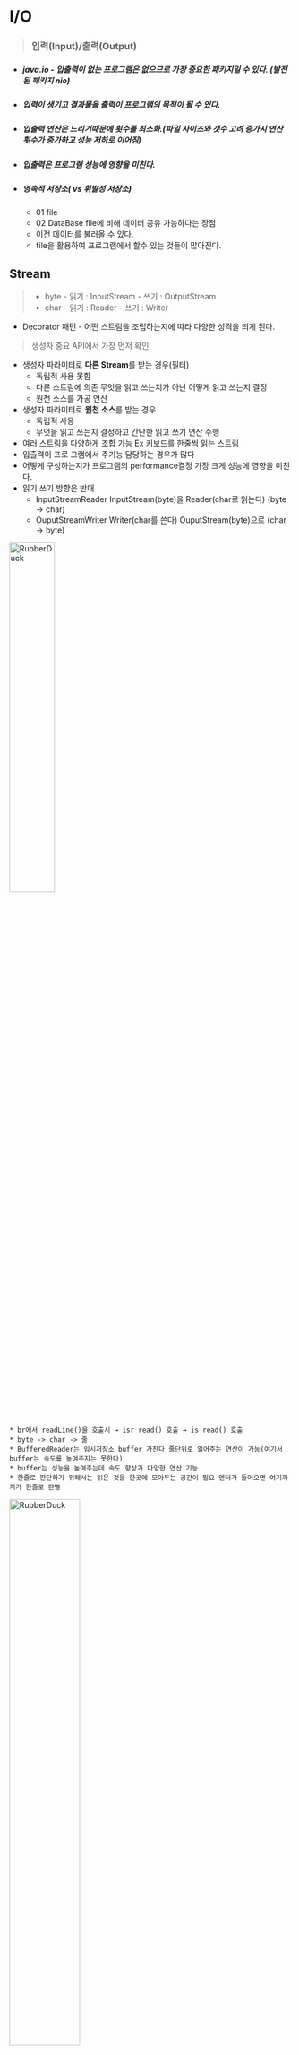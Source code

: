 
# I/O
>### 입력(Input)/출력(Output)
* ##### java.io - 입출력이 없는 프로그램은 없으므로 가장 중요한 패키지일 수 있다. (발전된 패키지 nio)
* ##### 입력이 생기고 결과물을 출력이 프로그램의 목적이 될 수 있다.
* ##### 입출력 연산은 느리기때문에 횟수를 최소화.(파일 사이즈와 갯수 고려 증가시 연산 횟수가 증가하고 성능 저하로 이어짐)
* ##### 입출력은 프로그램 성능에 영향을 미친다.
* ##### 영속적 저장소( vs 휘발성 저장소)
    * 01 file
    * 02 DataBase file에 비해 데이터 공유 가능하다는 장점
    * 이전 데이터를 불러올 수 있다.
    * file을 활용하여 프로그램에서 할수 있는 것들이 많아진다.
## Stream
 > * byte - 읽기 : InputStream - 쓰기 : OutputStream
 > * char - 읽기 : Reader - 쓰기 : Writer
* Decorator 패턴 - 어떤 스트림을 조립하는지에 따라 다양한 성격을 띄게 된다.
> 생성자 중요 API에서 가장 먼저 확인
* 생성자 파라미터로 **다른 Stream**를 받는 경우(필터)
	*  독립적 사용 못함 
	*  다른 스트림에 의존 무엇을 읽고 쓰는지가 아닌 어떻게 읽고 쓰는지 결정
	*  원천 소스를 가공 연산
* 생성자 파라미터로 **원천 소스**를 받는 경우
	*  독립적 사용 
	*  무엇을 읽고 쓰는지 결정하고 간단한 읽고 쓰기 연산 수행
* 여러 스트림을 다양하게 조합 가능 Ex 키보드를 한줄씩 읽는 스트림
* 입출력이 프로 그램에서 주기능 담당하는 경우가 많다
* 어떻게 구성하는지가 프로그램의 performance결정 가장 크게 성능에 영향을 미친다.
* 읽기 쓰기 방향은 반대
	* InputStreamReader InputStream(byte)을 Reader(char로 읽는다) (byte -> char)
	* OuputStreamWriter Writer(char를 쓴다) OuputStream(byte)으로 (char -> byte)

<img src="https://postfiles.pstatic.net/MjAyMjA2MDhfNSAg/MDAxNjU0Njg0Mzc1NTY0.1ohc1pSPA6z_8xxMjNhRsjpnvK9HISpO-mHim1IPa5sg.i-m5QAQAIWmWDS-zsdAsGDZoGmNlok8LoOP3Mvypi-Ag.PNG.forget980/image.png?type=w580" width="40%" height="40%" title="px(픽셀) 크기 설정" alt="RubberDuck"></img>

	* br에서 readLine()을 호출시 → isr read() 호출 → is read() 호출
	* byte -> char -> 줄
	* BufferedReader는 임시저장소 buffer 가진다 줄단위로 읽어주는 연산이 가능(여기서 buffer는 속도를 높여주지는 못한다)
	* buffer는 성능을 높여주는데 속도 향상과 다양한 연산 기능
	* 한줄로 판단하기 위해서는 읽은 것을 한곳에 모아두는 공간이 필요 엔터가 들어오면 여기까지가 한줄로 판별
	
<img src="https://postfiles.pstatic.net/MjAyMjA2MDhfMTcz/MDAxNjU0Njg0ODk4Mjgw.2sr2-_ZTtWZLDQD6BsryR3tqOQPZQBnEWlAF0Fsqb1cg.V8UhnD3t8F6T9a2DUteKukcAoVo-_5XUYJZcM8h5EPsg.PNG.forget980/image.png?type=w580" width="50%" height="50%" title="px(픽셀) 크기 설정" alt="RubberDuck"></img>

	* pw에서 println() 호출시 fw write() 호출
	* pw fw char 연산
	* 쓰기는 원천소스를 쓰는 stream이 가장 나중에 등장 (읽기와 방향이 반대)
	* flush() 쓰기 연산시 필요 쓰기 또한 buffer를 사용 buffer는 다 채워야 나오지만 체워지지 않더라도 강제로 채워 내보낸다
	* 문자열 복수 char가 여러개 모일수 있는 공간이 필요 - 필터는 연산을 위해 대부분 buffer를 가진다.
	
> ### buffer

   * 읽은 값은 바이트 배열로 들어가 buffer의 크기만큼 들고올수 있다.
   * 입출력 연산이 컴퓨터 연산중 가장 오래 걸린다 횟수가 증가하면 오래 걸린다 buffer를 이용하여 입출력 연산을 줄인다.
   * 환경에 따라 버퍼 크기에 따른 성능 그래프가 달라짐 적당한 크기가 무엇인지 test 필요
   * 초반에는 급격하게 성능이 좋아지지만 일정 크기 이상이 되면 완만해진다.(증가하는 버퍼에 비해 비효율적으로 성능 상승)

<img src="https://postfiles.pstatic.net/MjAyMjA2MDhfMjc4/MDAxNjU0Njc3NDM5Mzky.hIahpsKb5khuWxx0Nt1mZhJkfiQmKQUefhfNU2AlVL4g.UvC1HZ5_xmkHlKl7sT2eisUrNlamKEaYK0rAv5_AXHUg.PNG.forget980/image.png?type=w580" width="40%" height="40%" title="px(픽셀) 크기 설정" alt="RubberDuck"></img>

```java
public class IOEx1 {
	public static void fileCopy(String filePath){
		FileInputStream fis = null;
		FileOutputStream fos = null;
		int idx = filePath.lastIndexOf(".");
		String ext = filePath.substring(idx);//.txt
		String preName = filePath.substring(0, idx +1);
		String copyName = preName + "_copy" + ext;
		try{
			fis = new FileInputStream(filePath);
			fos = new FileOutputStream(copyName);
			byte[] buffer = new byte[4096];
			int count = -1;
			while((count = fis.read(buffer)) != -1){
				fos.write(buffer, 0, count);//buffer를 설정하고 시작 인덱스와 읽는 갯수
			}
			JOptionPane.showMessageDialog(
					null, "복사완료"
			);
		}catch(IOException e){
			e.printStackTrace();
		}finally {
			IOUtil.closeAll(fis, fos);
		}
	}
	public static void main(String[] args) {
		fileCopy("d:\\java\\Lotto.zip");
	}
}
```
  	 * 마지막에 buffer의 크기보다 적은 바이트를 읽을수 있도록 count 사용
	 * count는 정확한 정보를 읽고 쓰기 위해 중요
> ### DataBase
* 입출력을 만들때 file를 직접 관리하는 경우 데이터를 어떻게 구분하여 읽고 쓸지 결정이 필요하다.
* DB는 file을 어떻게 추가하고 읽고 갱신하고 삭제할지 관리를 대신해준다.
* (Create Read Update Dlete)
* 모든 데이터를 DB로 관리하는 프로그램은 없다 일부 파일을 이용해 저장
> ### Properties
* properties는 간단한 데이터를 저장 할때도 쓰이지만 설정을 properties로 저장 할때 많이 쓰인다
* 저장 파일 유형 text, [XML](https://github.com/1000004/TIL/blob/main/XML.md)
```java
* 설정 파일을 왜 만드는가?
* 사용자는 프로그램을 사용시 설정을 변경하고 싶어도 프로그램언를 모르는기 때문에 변경이 불가능
* 사용자가 알수 있게 설정 파일 제작 파일 변경시 코드를 모르는 사용자도 프로그램을 다르게 동작하도록 만들수 있다.
* 접근 혀용 범위를 설정 파일을 만드는 프로그램 제공자가 결정하 수 있다.
* 사용자의 접근성 편의성 증가
* 코드를 변경하지 않고 프로그램이 다르게 동작하므로 유연해진다
* 상수로 정의했던것을 파일로 가져와 쓰면 코드 변경 없이 상수 수정이 가능
```
